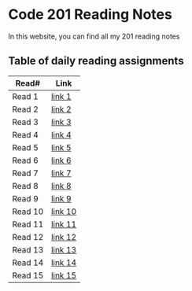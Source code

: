 # Code 201 Reading Notes

In this website, you can find all my 201 reading notes

## Table of daily reading assignments

Read#    |  Link
-----------|--------------
Read 1     |  [link 1](https://roukiasalahi.github.io/reading-notes/class01)
Read 2     |  [link 2](https://roukiasalahi.github.io/reading-notes/class02)
Read 3     |  [link 3]()
Read 4     |  [link 4]()
Read 5     |  [link 5]()
Read 6     |  [link 6]()
Read 7     |  [link 7]()
Read 8     |  [link 8]()
Read 9     |  [link 9]()
Read 10    |  [link 10]()
Read 11    |  [link 11]()
Read 12    |  [link 12]()
Read 13    |  [link 13]()
Read 14    |  [link 14]()
Read 15    |  [link 15]()